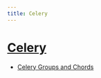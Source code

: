 ```yaml
---
title: Celery
---
```


# [Celery](https://docs.celeryq.dev/)

- [Celery Groups and Chords](https://appliku.com/post/celery-groups-and-chords)